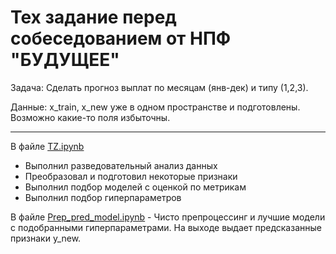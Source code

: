 # Тех задание перед собеседованием от НПФ "БУДУЩЕЕ"
Задача:
Сделать прогноз выплат по месяцам (янв-дек) и типу (1,2,3).

Данные: x_train, x_new уже в одном пространстве и подготовлены. Возможно какие-то поля избыточны.  
__________________________________________
В файле [TZ.ipynb](https://github.com/Andrej-Ilin/my_TZ/blob/main/TЗ_Будущее/TZ.ipynb)
* Выполнил разведовательный анализ данных 
* Преобразовал и подготовил некоторые признаки
* Выполнил подбор моделей с оценкой по метрикам
* Выполнил подбор гиперпараметров

В файле [Prep_pred_model.ipynb](https://github.com/Andrej-Ilin/my_TZ/blob/main/TЗ_Будущее/Prep_pred_model.ipynb) - Чисто препроцессинг и лучшие модели с подобранными гиперпараметрами. На выходе выдает предсказанные признаки y_new.
